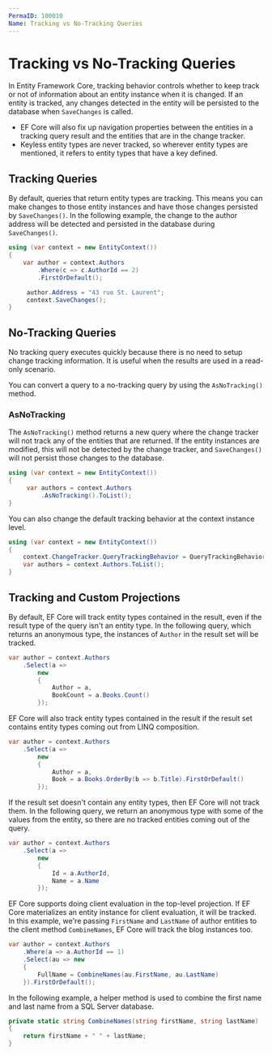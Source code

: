 ```yaml
---
PermaID: 100010
Name: Tracking vs No-Tracking Queries
---
```


# Tracking vs No-Tracking Queries

In Entity Framework Core, tracking behavior controls whether to keep track or not of information about an entity instance when it is changed. If an entity is tracked, any changes detected in the entity will be persisted to the database when `SaveChanges` is called. 

 - EF Core will also fix up navigation properties between the entities in a tracking query result and the entities that are in the change tracker.
 - Keyless entity types are never tracked, so wherever entity types are mentioned, it refers to entity types that have a key defined.

## Tracking Queries

By default, queries that return entity types are tracking. This means you can make changes to those entity instances and have those changes persisted by `SaveChanges()`. In the following example, the change to the author address will be detected and persisted in the database during `SaveChanges()`.

```csharp
using (var context = new EntityContext())
{
    var author = context.Authors
        .Where(c => c.AuthorId == 2)
        .FirstOrDefault();

     author.Address = "43 rue St. Laurent";
     context.SaveChanges();
}
```

## No-Tracking Queries

No tracking query executes quickly because there is no need to setup change tracking information. It is useful when the results are used in a read-only scenario.

You can convert a query to a no-tracking query by using the `AsNoTracking()` method.

### AsNoTracking

The `AsNoTracking()` method returns a new query where the change tracker will not track any of the entities that are returned. If the entity instances are modified, this will not be detected by the change tracker, and `SaveChanges()` will not persist those changes to the database.


```csharp
using (var context = new EntityContext())
{
     var authors = context.Authors
         .AsNoTracking().ToList();
}
```

You can also change the default tracking behavior at the context instance level.


```csharp
using (var context = new EntityContext())
{
    context.ChangeTracker.QueryTrackingBehavior = QueryTrackingBehavior.NoTracking;
    var authors = context.Authors.ToList();
}
```

## Tracking and Custom Projections

By default, EF Core will track entity types contained in the result, even if the result type of the query isn't an entity type. In the following query, which returns an anonymous type, the instances of `Author` in the result set will be tracked.

```csharp
var author = context.Authors
    .Select(a =>
        new
        {
            Author = a,
            BookCount = a.Books.Count()
        });
```

EF Core will also track entity types contained in the result if the result set contains entity types coming out from LINQ composition.

```csharp
var author = context.Authors
    .Select(a =>
        new
        {
            Author = a,
            Book = a.Books.OrderBy(b => b.Title).FirstOrDefault()
        });
```

If the result set doesn't contain any entity types, then EF Core will not track them. In the following query, we return an anonymous type with some of the values from the entity, so there are no tracked entities coming out of the query.

```csharp
var author = context.Authors
    .Select(a =>
        new
        {
            Id = a.AuthorId,
            Name = a.Name
        });
```

EF Core supports doing client evaluation in the top-level projection. If EF Core materializes an entity instance for client evaluation, it will be tracked. In this example, we're passing `FirstName` and `LastName` of author entities to the client method `CombineNames`, EF Core will track the blog instances too.

```csharp
var author = context.Authors
    .Where(a => a.AuthorId == 1)
    .Select(au => new
    {
        FullName = CombineNames(au.FirstName, au.LastName)
    }).FirstOrDefault();
```

In the following example, a helper method is used to combine the first name and last name from a SQL Server database. 

```csharp
private static string CombineNames(string firstName, string lastName)
{
    return firstName + " " + lastName;
}
```